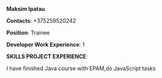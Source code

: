 **Maksim Ipatau**

**Contacts**: +375259520242

**Position**: Trainee

**Developer Work Experience**: 1

**SKILLS PROJECT EXPERIENCE**:

I have finished Java course with EPAM,do JavaScript tasks
